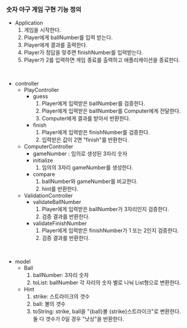### 숫자 야구 게임 구현 기능 정의
* Application
  1. 게임을 시작한다.
  2. Player에게 ballNumber를 입력 받는다.
  3. Player에게 결과를 출력한다.
  4. Player가 정답을 맞추면 finishNumber를 입력받는다.
  5. Player가 2를 입력하면 게임 종료를 출력하고 애플리케이션을 종료한다.

<br>

* controller
  * PlayController
    * guess
      1. Player에게 입력받은 ballNumber를 검증한다.
      2. Player에게 입력받은 ballNumber를 Computer에게 전달한다.
      3. Computer에게 결과를 받아서 반환한다.
    * finish
      1. Player에게 입력받은 finishNumber를 검증한다.
      2. 입력받은 값이 2면 "finish"를 반환한다.
  * ComputerController
    * gameNumber : 임의로 생성된 3자리 숫자
    * initialize
      1. 임의의 3자리 gameNumber를 생성한다.
    * compare
      1. ballNumber와 gameNumber를 비교한다.
      2. hint를 반환한다.
  * ValidationController
      * validateBallNumber
          1. Player에게 입력받은 ballNumber가 3자리인지 검증한다.
          2. 검증 결과를 반환한다.
      * validateFinishNumber
          1. Player에게 입력받은 finishNumber가 1 또는 2인지 검증한다.
          2. 검증 결과를 반환한다.

<br>

* model
   * Ball
      1. ballNumber: 3자리 숫자
      2. toList: ballNumber 각 자리의 숫자 별로 나눠 List형으로 변환한다.
   * Hint
      1. strike: 스트라이크의 갯수
      2. ball: 볼의 갯수
      3. toString: strike, ball을 "{ball}볼 {strike}스트라이크"로 변환한다. <br> 둘 다 갯수가 0일 경우 "낫싱"을 반환한다.
